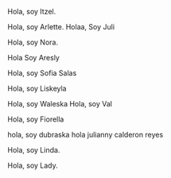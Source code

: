 Hola, soy Itzel.

Hola, soy Arlette.
Holaa, Soy Juli

Hola, soy Nora.

Hola Soy Aresly

Hola, soy Sofia Salas

Hola, soy Liskeyla

Hola, soy Waleska
Hola, soy Val



Hola, soy Fiorella

hola, soy dubraska
hola julianny calderon reyes

Hola, soy Linda.

Hola, soy Lady.
